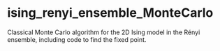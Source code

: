 # ising_renyi_ensemble_MonteCarlo
Classical Monte Carlo algorithm for the 2D Ising model in the Rényi ensemble, including code to find the fixed point.
